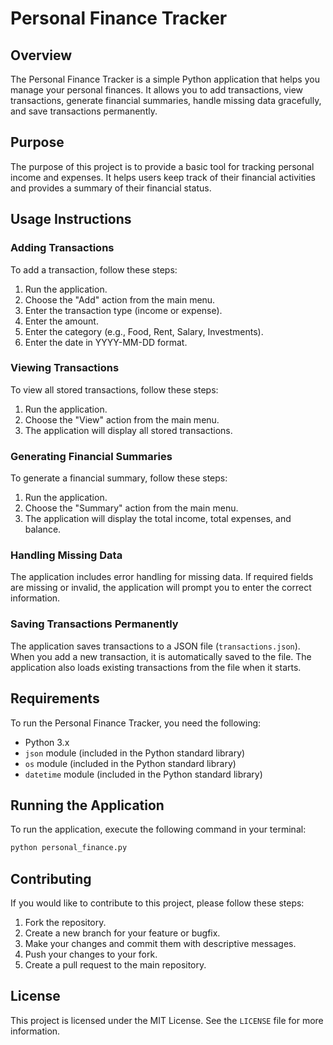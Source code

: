 # Personal Finance Tracker

## Overview

The Personal Finance Tracker is a simple Python application that helps you manage your personal finances. It allows you to add transactions, view transactions, generate financial summaries, handle missing data gracefully, and save transactions permanently.

## Purpose

The purpose of this project is to provide a basic tool for tracking personal income and expenses. It helps users keep track of their financial activities and provides a summary of their financial status.

## Usage Instructions

### Adding Transactions

To add a transaction, follow these steps:

1. Run the application.
2. Choose the "Add" action from the main menu.
3. Enter the transaction type (income or expense).
4. Enter the amount.
5. Enter the category (e.g., Food, Rent, Salary, Investments).
6. Enter the date in YYYY-MM-DD format.

### Viewing Transactions

To view all stored transactions, follow these steps:

1. Run the application.
2. Choose the "View" action from the main menu.
3. The application will display all stored transactions.

### Generating Financial Summaries

To generate a financial summary, follow these steps:

1. Run the application.
2. Choose the "Summary" action from the main menu.
3. The application will display the total income, total expenses, and balance.

### Handling Missing Data

The application includes error handling for missing data. If required fields are missing or invalid, the application will prompt you to enter the correct information.

### Saving Transactions Permanently

The application saves transactions to a JSON file (`transactions.json`). When you add a new transaction, it is automatically saved to the file. The application also loads existing transactions from the file when it starts.

## Requirements

To run the Personal Finance Tracker, you need the following:

- Python 3.x
- `json` module (included in the Python standard library)
- `os` module (included in the Python standard library)
- `datetime` module (included in the Python standard library)

## Running the Application

To run the application, execute the following command in your terminal:

```bash
python personal_finance.py
```

## Contributing

If you would like to contribute to this project, please follow these steps:

1. Fork the repository.
2. Create a new branch for your feature or bugfix.
3. Make your changes and commit them with descriptive messages.
4. Push your changes to your fork.
5. Create a pull request to the main repository.

## License

This project is licensed under the MIT License. See the `LICENSE` file for more information.
